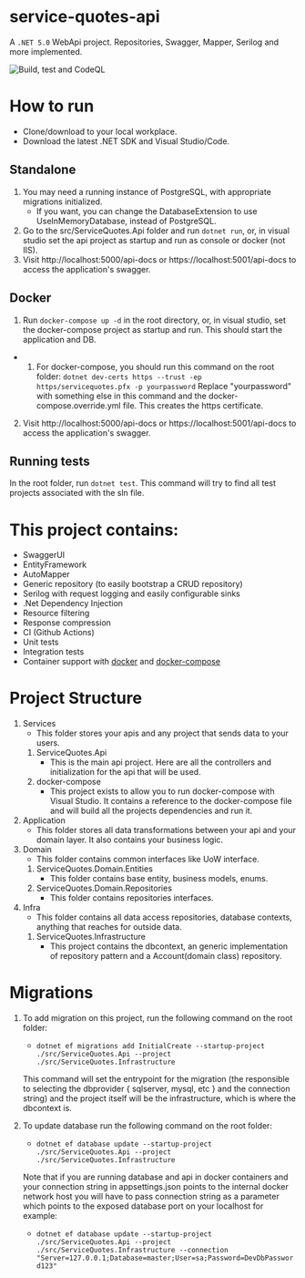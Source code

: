 # service-quotes-api
A `.NET 5.0` WebApi project. Repositories, Swagger, Mapper, Serilog and more implemented. 

![Build, test and CodeQL](https://github.com/snax4a/service-quotes-api/workflows/CodeQL/badge.svg)

# How to run
- Clone/download to your local workplace.
- Download the latest .NET SDK and Visual Studio/Code.

## Standalone
1. You may need a running instance of PostgreSQL, with appropriate migrations initialized.
	- If you want, you can change the DatabaseExtension to use UseInMemoryDatabase, instead of PostgreSQL.
2. Go to the src/ServiceQuotes.Api folder and run ``dotnet run``, or, in visual studio set the api project as startup and run as console or docker (not IIS).
3. Visit http://localhost:5000/api-docs or https://localhost:5001/api-docs to access the application's swagger.

## Docker
1. Run ``docker-compose up -d`` in the root directory, or, in visual studio, set the docker-compose project as startup and run. This should start the application and DB.
 - 1. For docker-compose, you should run this command on the root folder: ``dotnet dev-certs https --trust -ep https/servicequotes.pfx -p yourpassword``
		Replace "yourpassword" with something else in this command and the docker-compose.override.yml file.
This creates the https certificate.
2. Visit http://localhost:5000/api-docs or https://localhost:5001/api-docs to access the application's swagger.

## Running tests
In the root folder, run ``dotnet test``. This command will try to find all test projects associated with the sln file.

# This project contains:
- SwaggerUI
- EntityFramework
- AutoMapper
- Generic repository (to easily bootstrap a CRUD repository)
- Serilog with request logging and easily configurable sinks
- .Net Dependency Injection
- Resource filtering
- Response compression
- CI (Github Actions)
- Unit tests
- Integration tests
- Container support with [docker](src/ServiceQuotes.Api/dockerfile) and [docker-compose](docker-compose.yml)


# Project Structure
1. Services
	- This folder stores your apis and any project that sends data to your users.
	1. ServiceQuotes.Api
		- This is the main api project. Here are all the controllers and initialization for the api that will be used.
	2. docker-compose
		- This project exists to allow you to run docker-compose with Visual Studio. It contains a reference to the docker-compose file and will build all the projects dependencies and run it.
2. Application
	-  This folder stores all data transformations between your api and your domain layer. It also contains your business logic.
3. Domain
	- This folder contains common interfaces like UoW interface.
	1. ServiceQuotes.Domain.Entities
		- This folder contains base entity, business models, enums.
	2. ServiceQuotes.Domain.Repositories
		- This folder contains repositories interfaces.
4. Infra
	- This folder contains all data access repositories, database contexts, anything that reaches for outside data.
	1. ServiceQuotes.Infrastructure
		- This project contains the dbcontext, an generic implementation of repository pattern and a Account(domain class) repository.

# Migrations
1. To add migration on this project, run the following command on the root folder:
	- ``dotnet ef migrations add InitialCreate --startup-project ./src/ServiceQuotes.Api --project ./src/ServiceQuotes.Infrastructure``

    This command will set the entrypoint for the migration (the responsible to selecting the dbprovider { sqlserver, mysql, etc } and the connection string) and the project itself will be the infrastructure, which is where the dbcontext is.

2. To update database run the following command on the root folder:
    - ``dotnet ef database update --startup-project ./src/ServiceQuotes.Api --project ./src/ServiceQuotes.Infrastructure``
    
    Note that if you are running database and api in docker containers and your connection string in appsettings.json points to the internal docker network host you will have to pass connection string as a parameter which points to the exposed database port on your localhost for example:
    - ``dotnet ef database update --startup-project ./src/ServiceQuotes.Api --project ./src/ServiceQuotes.Infrastructure --connection "Server=127.0.0.1;Database=master;User=sa;Password=DevDbPassword123"``
